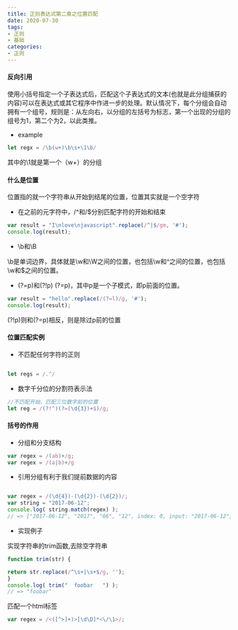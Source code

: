 ```yaml
---
title: 正则表达式第二章之位置匹配
date: 2020-07-30
tags:
- 正则
- 基础
categories:
- 正则
---
```


#### 反向引用

使用小括号指定一个子表达式后，匹配这个子表达式的文本(也就是此分组捕获的内容)可以在表达式或其它程序中作进一步的处理。默认情况下，每个分组会自动拥有一个组号，规则是：从左向右，以分组的左括号为标志，第一个出现的分组的组号为1，第二个为2，以此类推。

* example

```javascript
let regx = /\b(w+)\b\s+\1\b/
```

其中的\1就是第一个（w+）的分组

#### 什么是位置

位置指的就一个字符串从开始到结尾的位置，位置其实就是一个空字符

* 在之前的元字符中，/^和/$分别匹配字符的开始和结束

```javascript
var result = "I\nlove\njavascript".replace(/^|$/gm, '#');
console.log(result);
```

* \b和\B

\b是单词边界，具体就是\w和\W之间的位置，也包括\w和^之间的位置，也包括\w和$之间的位置。

* (?=p)和(?!p)
(?=p)，其中p是一个子模式，即p前面的位置。

```javascript
var result = "hello".replace(/(?=l)/g, '#');
console.log(result);

```

(?!p)则和(?=p)相反，则是除过p前的位置

#### 位置匹配实例

* 不匹配任何字符的正则

```javascript

let regs = /.^/


```

* 数字千分位的分割符表示法

```javascript
//不匹配开始，匹配三位数字前的位置
let reg = /(?!^)(?=(\d{3})+$)/g;


```

#### 括号的作用

* 分组和分支结构

```javascript
var regex = /(ab)+/g;
var regex = /(a|b)+/g
```

* 引用分组有利于我们提前数据的内容

```javascript

var regex = /(\d{4})-(\d{2})-(\d{2})/;
var string = "2017-06-12";
console.log( string.match(regex) );
// => ["2017-06-12", "2017", "06", "12", index: 0, input: "2017-06-12"]
```

* 实现例子

实现字符串的trim函数,去除空字符串

```javascript
function trim(str) {

return str.replace(/^\s+|\s+$/g, '');
}
console.log( trim("  foobar   ") );
// => "foobar"
```

匹配一个html标签

```javascript
var regex = /<([^>]+)>[\d\D]*<\/\1>/;

```
